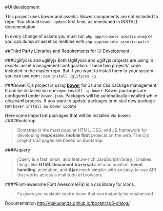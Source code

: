 #Ui development

This project uses bower and assetic. 
Bower components are not included to repo. You should `bower update` first time, as mentioned in INSTALL documentation.

In every change of assets you must run `php app/console assetic:dump` or you can dump all assetics realtime with `php app/console assetic:watch`

##Third Party Libraries and Requirements for Ui Development

###Uglifycss and uglifyjs
Both Uglifycss and uglifyjs projects are using in _assetic_ asset management configuration. These two projects' code included in the master repo. But if you want to install them to your system you can use npm : `npm install uglifycss -g`

###Bower
Ojs project is using [**bower**](http://bower.io) for Js and Css package management. It can be installed via npm `npm install -g bower`.
Bower packages are configured under `bower.json`. Packages will be automatically installed while _ojs:install_ process. If you want to update packages or in stall new package run `bower install && bower update` 

Here some important packages that will be installed via bower.
####Bootstrap
> Bootstrap is the most popular HTML, CSS, and JS framework for developing **responsive**, **mobile first** projects on the web. The Ojs project's all pages are based on Bootstrap.

####Jquery
> jQuery is a fast, small, and feature-rich JavaScript library. It makes things like **HTML document traversal** and manipulation, **event handling**, animation, and **Ajax** much simpler with an easy-to-use API that works across a multitude of browsers.

####Font-awesome
Font Awesome(Fa) is a css library for icons. 
> Fa gives you scalable vector icons that can instantly be customized.

Documentation http://nakupanda.github.io/bootstrap3-dialog/
